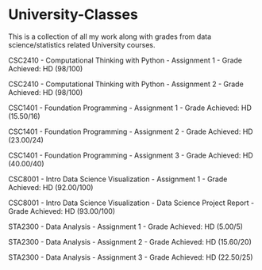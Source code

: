 # University-Classes
This is a collection of all my work along with grades from data science/statistics related University courses.

CSC2410 - Computational Thinking with Python - Assignment 1 - Grade Achieved: HD (98/100)

CSC2410 - Computational Thinking with Python - Assignment 2 - Grade Achieved: HD (98/100)

CSC1401 - Foundation Programming - Assignment 1 - Grade Achieved: HD (15.50/16)

CSC1401 - Foundation Programming - Assignment 2 - Grade Achieved: HD (23.00/24)

CSC1401 - Foundation Programming - Assignment 3 - Grade Achieved: HD (40.00/40)

CSC8001 - Intro Data Science Visualization - Assignment 1 - Grade Achieved: HD (92.00/100)

CSC8001 - Intro Data Science Visualization - Data Science Project Report - Grade Achieved: HD (93.00/100)

STA2300 - Data Analysis - Assignment 1 - Grade Achieved: HD (5.00/5)

STA2300 - Data Analysis - Assignment 2 - Grade Achieved: HD (15.60/20)

STA2300 - Data Analysis - Assignment 3 - Grade Achieved: HD (22.50/25)

